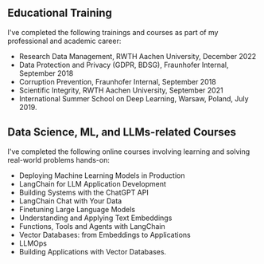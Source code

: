## Educational Training
I've completed the following trainings and courses as part of my professional and academic career: 

  - Research Data Management, RWTH Aachen University, December 2022
  - Data Protection and Privacy (GDPR, BDSG), Fraunhofer Internal, September 2018
  - Corruption Prevention, Fraunhofer Internal, September 2018
  - Scientific Integrity, RWTH Aachen University, September 2021
  - International Summer School on Deep Learning, Warsaw, Poland, July 2019.

## Data Science, ML, and LLMs-related Courses
  I've completed the following online courses involving learning and solving real-world problems hands-on: 
  
  - Deploying Machine Learning Models in Production
  - LangChain for LLM Application Development
  - Building Systems with the ChatGPT API
  - LangChain Chat with Your Data
  - Finetuning Large Language Models
  - Understanding and Applying Text Embeddings
  - Functions, Tools and Agents with LangChain
  - Vector Databases: from Embeddings to Applications
  - LLMOps
  - Building Applications with Vector Databases.


